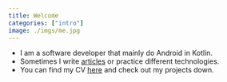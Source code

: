 ```yaml
---
title: Welcome
categories: ["intro"]
image: ./imgs/me.jpg
---
```


 * I am a software developer that mainly do Android in Kotlin.
 * Sometimes I write [articles]() or practice different technologies.
 * You can find my CV [here]() and check out my projects down.